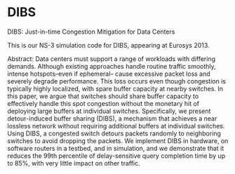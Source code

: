 DIBS
====

DIBS: Just-in-time Congestion Mitigation for Data Centers

This is our NS-3 simulation code for DIBS, appearing at Eurosys 2013.

Abstract:
Data centers must support a range of workloads with differing
demands. Although existing approaches handle routine
traffic smoothly, intense hotspots–even if ephemeral–
cause excessive packet loss and severely degrade performance.
This loss occurs even though congestion is typically
highly localized, with spare buffer capacity at nearby
switches. In this paper, we argue that switches should share
buffer capacity to effectively handle this spot congestion
without the monetary hit of deploying large buffers at individual
switches. Specifically, we present detour-induced
buffer sharing (DIBS), a mechanism that achieves a near
lossless network without requiring additional buffers at individual
switches. Using DIBS, a congested switch detours
packets randomly to neighboring switches to avoid dropping
the packets. We implement DIBS in hardware, on software
routers in a testbed, and in simulation, and we demonstrate
that it reduces the 99th percentile of delay-sensitive query
completion time by up to 85%, with very little impact on
other traffic.
